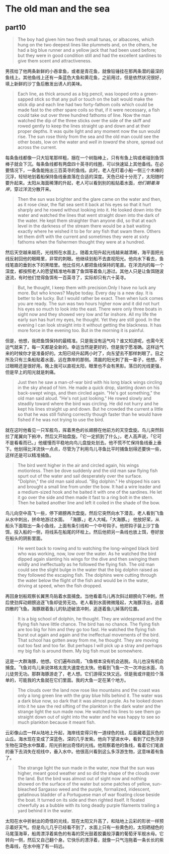 # The old man and the sea
## part10

>The boy had given him two fresh small tunas, or albacores, which hung on the two deepest lines like plummets and, on the others, he had a big blue runner and a yellow jack that had been used before; but they were in good condition still and had the excellent sardines to give them scent and attractiveness.

男孩给了他两条新鲜的小吞拿鱼，或者是青花鱼，就像铅锤挂在那两条潜的最深的鱼线上。其他鱼线上还有一条蓝色大鱼和黄花鱼，之前用过，但是依然状况很好，填上新鲜的沙丁鱼后散发出诱人的美味。

>Each line, as thick around as a big pencil, was looped onto a green-sapped stick so that any pull or touch on the bait would make the stick dip and each line had two forty-fathom coils which could be made fast to the other spare coils so that, if it were necessary, a fish could take out over three hundred fathoms of line. Now the man watched the dip of the three sticks over the side of the skiff and rowed gently to keep the lines straight up and down and at their proper depths. It was quite light and any moment now the sun would rise. The sun rose thinly from the sea and the old man could see the other boats, low on the water and *well in toward*
 the shore, spread out across the current.

每条鱼线都像一只大铅笔那样粗，捆在一个树脂棒上，只有有鱼上钩或者碰到鱼饵棒子就会下沉。每条鱼线都有两盘四十英寻的线圈，可以快速延上其他备线。在必要情况下，一条鱼能拖出三百英寻的鱼线。此时，老人在盯着小船一侧三个木棒的沉浮，轻轻地划着船保持鱼线垂直落在合适的深度。天色已经十分亮了，太阳随时要升起来。太阳从海面稀薄的升起，老人可以看到别的船贴着水面，*他们朝着海岸*，穿过洋流分散开来。

>Then the sun was brighter and the glare came on the water and then, as it rose clear, the flat sea sent it back at his eyes so that it hurt sharply and he rowed without looking into it. He looked down into the water and watched the lines that went straight down into the dark of the water. He kept them straighter than anyone did, so that at each level in the darkness of the stream there would be a bait waiting exactly where he wished it to be for any fish that swam there. Others let them drift with the current and sometimes they were at sixty fathoms when the fishermen thought they were at a hundred.

然后天空越来越亮，光线照在水面上。随着太阳升起光线越来越清晰，海平面把光线反射回他的眼睛里，非常的刺眼。他继续划船不去直视阳光。他向水下看去，鱼线笔直的垂到水下的黑暗里。他比任何人都把鱼线保持的笔直。在洋流内的每一个深度，都按照老人的愿望精准地布置了鱼饵等着鱼儿游过。其他人只是让鱼饵随波逐流，有时他们觉得鱼饵有一百英寻了，实际却只有六十英寻。

>But, he thought, I keep them with precision.Only I have no luck any more. But who knows? Maybe today. Every day is a new day. It is better to be lucky. But I would rather be exact. Then when luck comes you are ready. The sun was two hours higher now and it did not hurt his eyes so much to look into the east. There were only three boats in sight now and they showed very low and far inshore. All my life the early sun has hurt my eyes, he thought. Yet they are still good. In the evening I can look straight into it without getting the blackness. It has more force in the evening too. But in the morning it is painful.

但是，他想，我把鱼饵保持的最精准。只是我没有运气吗？谁又知道呢，也需今天运气就来了。每一天都是全新的。幸运当然是更好的，但是我宁愿准确。这样运气来的时候你才是准备好的。太阳已经升起两小时了，向东望去不那样刺眼了。目之所及只有三条船贴着水面，远在靠岸的那侧。清晨的阳光刺了我一辈子，他想。不过眼睛还是很好用。晚上我可以直视太阳，眼里也不会有黑影。落日的光线更强，但是早上的阳光就是刺痛。

>Just then he saw a man-of-war bird with his long black wings circling in the sky ahead of him. He made a quick drop, slanting down on his back-swept wings, and then circled again. "He's got something," the old man said aloud. "He's not just looking." He rowed slowly and steadily toward where the bird was circling. He did not hurry and he kept his lines straight up and down. But he crowded the current a little so that he was still fishing correctly though faster than he would have fished if he was not trying to use the bird.

就在这时他看见一只军舰鸟，挥着黑色的长翅膀在他前方的天空盘旋。鸟儿突然斜拉了尾翼向下俯冲，然后又开始盘旋。「它一定抓到了什么」，老人高声说，「它可不是看看而已。」他缓慢而平稳地向鸟儿盘旋处划去。他不慌不忙保持鱼线垂上垂下。他划得比洋流快一点点，尽管为了利用鸟儿寻鱼比平时捕鱼划得还要快一些，这样还是可以精准捕鱼。


>The bird went higher in the air and circled again, his wings motionless. Then be dove suddenly and the old man saw flying fish spurt out of the water and sail desperately over the surface. "Dolphin," the old man said aloud. "Big dolphin." He shipped his oars and brought a small line from under the bow. It had a wire leader and a medium-sized hook and he baited it with one of the sardines. He let it go over the side and then made it fast to a ring bolt in the stern. Then he baited another line and left it coiled in the shade of the bow.

鸟儿向空中高飞一些，停下翅膀再次盘旋。然后它突然向水下潜去，老人看到飞鱼从水中刺出，拼命地游过水面。
「海豚，」老人大喊。「大海豚。」
他放好桨，从船头下面取出一条小鱼线，上面有条引线和一个中号钩子。他把钩子装上沙丁鱼饵，投入船的一侧，将线系在船尾的环栓上。然后他把另一条线也放上饵，卷好放在船头的阴影里面。



>He went back to rowing and to watching the long-winged black bird who was working, now, low over the water. As he watched the bird dipped again slanting his wings for the dive and then swinging them wildly and ineffectually as he followed the flying fish. The old man could see the slight bulge in the water that the big dolphin raised as they followed the escaping fish. The dolphins were cutting through the water below the flight of the fish and would be in the water, driving at speed, when the fish dropped.

再回身划船观察长翼黑鸟贴着水面捕食。当他看着鸟儿再次斜过翅膀向下冲刺，然后使劲挥动翅膀追逐飞鱼却徒劳无功。老人看到水面微微隆起，大海豚浮出，追着四散的飞鱼。海豚跟着鱼儿的轨迹破浪冲刺，追逐着鱼儿掉落的位置。



>It is a big school of dolphin, he thought. They are widespread and the flying fish have little chance. The bird has no chance. The flying fish are too big for him and they go too fast. He watched the flying fish burst out again and again and the ineffectual movements of the bird. That school has gotten away from me, he thought. They are moving out too fast and too far. But perhaps I will pick up a stray and perhaps my big fish is around them. My big fish must be somewhere.

这是一大群海豚，他想。它们遍布四周，飞鱼根本没有机会逃脱。鸟儿也没有机会捕食。飞鱼对鸟儿来说体格太庞大速度也太快。他看到飞鱼一次一次冲出水面，鸟儿徒劳无功。那群海豚游走了，老人想。它们游得又快又远。但是我或许能捡个落单的，可能我的大鱼就在它们里面。我的大鱼一定在某个地方。

>The clouds over the land now rose like mountains and the coast was only a long green line with the gray blue hills behind it. The water was a dark blue now, so dark that it was almost purple. As he looked down into it he saw the red sifting of the plankton in the dark water and the strange light the sun made now. He watched his lines to see them go straight down out of sight into the water and he was happy to see so much plankton because it meant fish.

云彩像山峦一样从陆地上升起，海岸线变得只有一道绿色的线，后面藏着蓝灰色的山丘。海水现在变成了深蓝色，深的几乎发紫。他向下望进水中，看到了红色浮游生物在深色水中飘着，阳光折射出奇怪的光线。他观察着他的鱼线，看着它们笔直的垂下去消失在视线中，垂入水中。他很高兴看到这么多浮游生物，这意味着有鱼了。

>The strange light the sun made in the water, now that the sun was higher, meant good weather and so did the shape of the clouds over the land. But the bird was almost out of sight now and nothing showed on the surface of the water but some patches of yellow, sun-bleached Sargasso weed and the purple, formalized, iridescent, gelatinous bladder of a Portuguese man of war floating close beside the boat. It turned on its side and then righted itself. It floated cheerfully as a bubble with its long deadly purple filaments trailing a yard behind it in the water.

太阳在水中折射出的奇怪的光线，现在太阳又升高了，和陆地上云彩的形状一样预示着好天气。但是鸟儿几乎已经看不到了，水面上只有一些黄色的，太阳晒褪色的马尾藻海草，船周漂浮着紫色的有毒的荧光鼓着胶囊般浮囊的葡萄牙军舰水母。它转向一侧，然后又自己翻个身。它快乐的漂浮着，就像一只气泡拖着一条长长的紫色毒线，在水中拖了有一码远。
